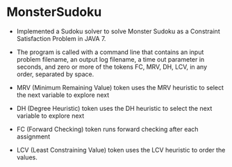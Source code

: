 # MonsterSudoku

- Implemented a Sudoku solver to solve Monster Sudoku as a Constraint Satisfaction Problem in JAVA 7. 
- The program is called with a command line that contains an input problem filename, an output log filename, a time out parameter in seconds, and zero or more of the tokens FC, MRV, DH, LCV, in any order, separated by space.

- MRV (Minimum Remaining Value) token uses the MRV heuristic to select the next variable to explore next
- DH (Degree Heuristic) token uses the DH heuristic to select the next variable to explore next
- FC (Forward Checking) token runs forward checking after each assignment
- LCV (Least Constraining Value) token uses the LCV heuristic to order the values.
